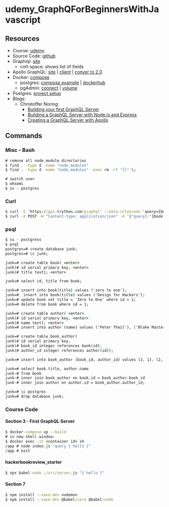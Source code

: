 # udemy_GraphQForBeginnersWithJavascript

## Resources

- Course: [udemy](https://www.udemy.com/course/graphql-for-beginners-with-javascript/)
- Source Code: [github](https://github.com/knowthen/graphql)
- Graphiql: [site](https://gql.trythen.com/graphiql)
  - cntl-space: shows list of fields
- Apollo GraphQL: [site](https://www.apollographql.com/) | [client](https://www.apollographql.com/client/) | [conver to 2.0](https://www.apollographql.com/docs/apollo-server/migration-two-dot/)
- Docker: [compose](https://docs.docker.com/compose/compose-file/)
    - postgres: [compose example](https://stackoverflow.com/questions/53266285/connecting-pgadmin-to-postgres-in-docker) | [dockerhub](https://hub.docker.com/_/postgres)
    - pgAdmin: [connect](https://stackoverflow.com/questions/25540711/docker-postgres-pgadmin-local-connection) | [volume](https://stackoverflow.com/questions/57174830/pgadmin-creates-new-random-volume-with-each-docker-compose-up)
- Postgres: [project setup](https://gist.github.com/knowthen/21a5959d6b99e04d73c8b2416e405bb0)
- Blogs:
    - Christoffer Noring: 
        - [Building your first GraphQL Server](https://itnext.io/building-your-first-graphql-server-d5c4f88f5e82?)
        - [Building a GraphQL Server with Node.js and Express](https://softchris.github.io/pages/graphql-express.html#why-graphql)
        - [Creating a GraphQL Server with Apollo](https://dev.to/azure/creating-a-graphql-server-withapollo-jjj)

## Commands

### Misc - Bash
```cmd
# remove all node_module directories
$ find . -type d -name "node_modules"
$ find . -type d -name "node_modules" -exec rm -rf "{}" \;

# switch user
$ whoami
$ su - postgres
```

### Curl

```cmd
$ curl -G 'https://gql.trythen.com/graphql' --data-urlencode 'query={book(id:"1"){title}}'
$ curl -X POST -H "Content-type: application/json" -d '{"query}:"{book(id: \"1\"){title}}"}' https://gql.trythen.com/qraphql
```

### psql
```cmd
$ su - postgress
$ psql
postgres=# create database junk;
postgres=# \c junk;

junk=# create table book( <enter>
junk(# id serial primary key, <enter>
junk(# title text); <enter>

junk=# select id, title from book;

junk=# insert into book(title) values ('zero to one');
junk=#  insert into book(title) values ('Design for Hackers');
junk=# update book set title = 'Zero to One' where id = 1;
junk=# delete from book where id = 1;

junk=# create table author( <enter>
junk(# id serial primary key, <enter>
junk(# name text); <enter>
junk=# insert into author (name) values ('Peter Theil'), ('Blake Masters');

junk=# create table book_author(
junk(# id serial primary key,
junk(# book_id integer references book(id),
junk(# author_id integer references author(id));

junk=# insert into book_author (book_id, author_id) values (2, 1), (2, 2);

junk=# select book.title, author.name
junk-# from book
junk-# inner join book_author on book.id = book_author.book_id
junk-# inner join author on author.id = book_author.author_id;

junk=# \c postgres
junk=# drop database junk;

```

### Course Code

#### Section 3 - First GraphQL Server
```cmd
$ docker-compose up --build
# in new shell window:
$ docker exec -it <container id> sh
/app # node index.js "query { hello }"
/app # exit
```

#### hackerbookreview_starter
```cmd
$ npx babel-node ./src/server.js "{ hello }"
```
#### Section 7
```cmd
$ npm install --save-dev nodemon
$ npm install --save-dev @babel/core @babel/node
```
